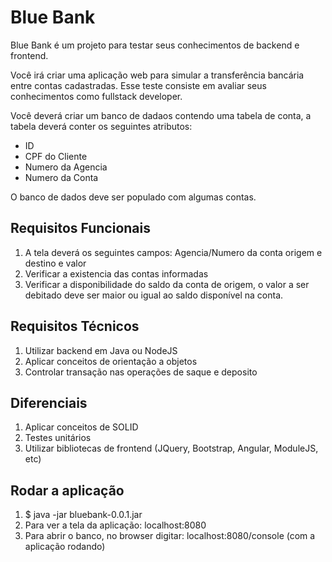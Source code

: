 # Blue Bank
Blue Bank é um projeto para testar seus conhecimentos de backend e frontend.

Você irá criar uma aplicação web para simular a transferência bancária entre contas cadastradas.
Esse teste consiste em avaliar seus conhecimentos como fullstack developer.

Você deverá criar um banco de dadaos contendo uma tabela de conta, a tabela deverá conter os seguintes atributos: 
- ID
- CPF do Cliente
- Numero da Agencia 
- Numero da Conta
	
O banco de dados deve ser populado com algumas contas.

## Requisitos Funcionais

1. A tela deverá os seguintes campos: Agencia/Numero da conta origem e destino e valor
2. Verificar a existencia das contas informadas
3. Verificar a disponibilidade do saldo da conta de origem, o valor a ser debitado deve ser maior ou igual ao saldo disponível na conta.

## Requisitos Técnicos

1. Utilizar backend em Java ou NodeJS
2. Aplicar conceitos de orientação a objetos
3. Controlar transação nas operações de saque e deposito

## Diferenciais

1. Aplicar conceitos de SOLID
2. Testes unitários
3. Utilizar bibliotecas de frontend (JQuery, Bootstrap, Angular, ModuleJS, etc)

## Rodar a aplicação

1. $ java -jar bluebank-0.0.1.jar
2. Para ver a tela da aplicação: localhost:8080
3. Para abrir o banco, no browser digitar: localhost:8080/console (com a aplicação rodando)